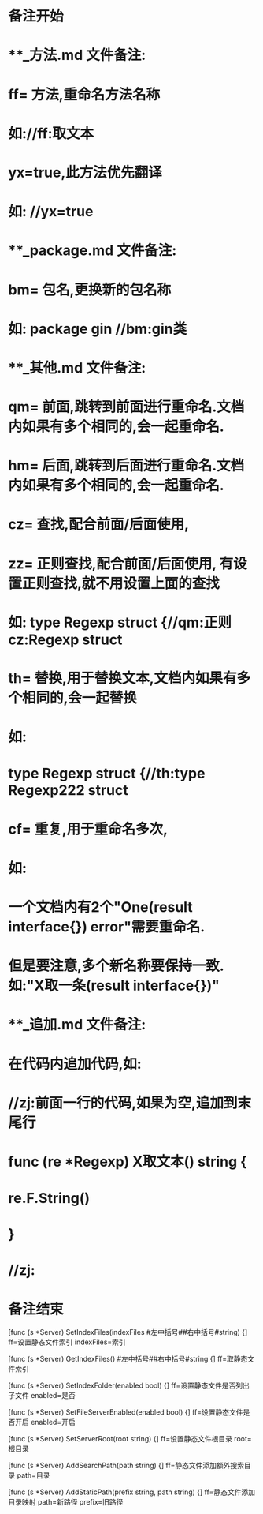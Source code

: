 # 备注开始
# **_方法.md 文件备注:
# ff= 方法,重命名方法名称
# 如://ff:取文本
#
# yx=true,此方法优先翻译
# 如: //yx=true

# **_package.md 文件备注:
# bm= 包名,更换新的包名称 
# 如: package gin //bm:gin类

# **_其他.md 文件备注:
# qm= 前面,跳转到前面进行重命名.文档内如果有多个相同的,会一起重命名.
# hm= 后面,跳转到后面进行重命名.文档内如果有多个相同的,会一起重命名.
# cz= 查找,配合前面/后面使用,
# zz= 正则查找,配合前面/后面使用, 有设置正则查找,就不用设置上面的查找
# 如: type Regexp struct {//qm:正则 cz:Regexp struct
#
# th= 替换,用于替换文本,文档内如果有多个相同的,会一起替换
# 如:
# type Regexp struct {//th:type Regexp222 struct
#
# cf= 重复,用于重命名多次,
# 如: 
# 一个文档内有2个"One(result interface{}) error"需要重命名.
# 但是要注意,多个新名称要保持一致. 如:"X取一条(result interface{})"

# **_追加.md 文件备注:
# 在代码内追加代码,如:
# //zj:前面一行的代码,如果为空,追加到末尾行
# func (re *Regexp) X取文本() string { 
# re.F.String()
# }
# //zj:
# 备注结束

[func (s *Server) SetIndexFiles(indexFiles #左中括号##右中括号#string) {]
ff=设置静态文件索引
indexFiles=索引

[func (s *Server) GetIndexFiles() #左中括号##右中括号#string {]
ff=取静态文件索引

[func (s *Server) SetIndexFolder(enabled bool) {]
ff=设置静态文件是否列出子文件
enabled=是否

[func (s *Server) SetFileServerEnabled(enabled bool) {]
ff=设置静态文件是否开启
enabled=开启

[func (s *Server) SetServerRoot(root string) {]
ff=设置静态文件根目录
root=根目录

[func (s *Server) AddSearchPath(path string) {]
ff=静态文件添加额外搜索目录
path=目录

[func (s *Server) AddStaticPath(prefix string, path string) {]
ff=静态文件添加目录映射
path=新路径
prefix=旧路径
